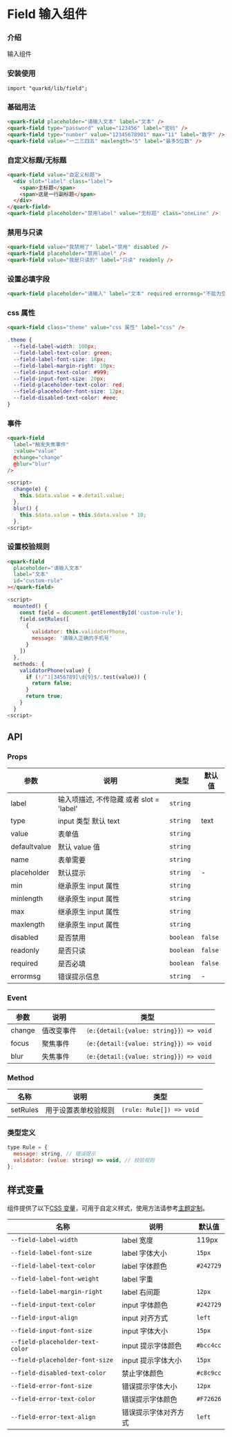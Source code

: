# Field 输入组件

### 介绍

输入组件

### 安装使用

```tsx
import "quarkd/lib/field";
```

### 基础用法

```html
<quark-field placeholder="请输入文本" label="文本" />
<quark-field type="password" value="123456" label="密码" />
<quark-field type="number" value="12345678901" max="11" label="数字" />
<quark-field value="一二三四五" maxlength="5" label="最多5位数" />
```

### 自定义标题/无标题

```html
<quark-field value="自定义标题">
  <div slot="label" class="label">
    <span>主标题</span>
    <span>这是一行副标题</span>
  </div>
</quark-field>
<quark-field placeholder="禁用label" value="无标题" class="oneLine" />
```

### 禁用与只读

```html
<quark-field value="我禁用了" label="禁用" disabled />
<quark-field placeholder="禁用label" />
<quark-field value="我是只读的" label="只读" readonly />
```

### 设置必填字段

```html
<quark-field placeholder="请输入" label="文本" required errormsg="不能为空" />
```

### css 属性

```html
<quark-field class="theme" value="css 属性" label="css" />
```

```css
.theme {
  --field-label-width: 100px;
  --field-label-text-color: green;
  --field-label-font-size: 18px;
  --field-label-margin-right: 10px;
  --field-input-text-color: #999;
  --field-input-font-size: 20px;
  --field-placeholder-text-color: red;
  --field-placeholder-font-size: 12px;
  --field-disabled-text-color: #eee;
}
```

### 事件

```html
<quark-field
  label="触发失焦事件"
  :value="value"
  @change="change"
  @blur="blur"
/>
```

```js
<script>
  change(e) {
    this.$data.value = e.detail.value;
  },
  blur() {
    this.$data.value = this.$data.value * 10;
  },
<script>
```

### 设置校验规则

```html
<quark-field
  placeholder="请输入文本"
  label="文本"
  id="custom-rule"
></quark-field>
```

```js
<script>
  mounted() {
    const field = document.getElementById('custom-rule');
    field.setRules([
      {
        validator: this.validatorPhone,
        message: '请输入正确的手机号'
      }
    ])
  },
  methods: {
    validatorPhone(value) {
      if (!/^1[3456789]\d{9}$/.test(value)) {
        return false;
      }
      return true;
    }
  }
<script>
```

## API

### Props

| 参数         | 说明                                     | 类型      | 默认值  |
| ------------ | ---------------------------------------- | --------- | ------- |
| label        | 输入项描述, 不传隐藏 或者 slot = 'label' | `string`  |
| type         | input 类型 默认 text                     | `string`  | text    |
| value        | 表单值                                   | `string`  |         |
| defaultvalue | 默认 value 值                            | `string`  |         |
| name         | 表单需要                                 | `string`  |         |
| placeholder  | 默认提示                                 | `string`  | -       |
| min          | 继承原生 input 属性                      | `string`  |         |
| minlength    | 继承原生 input 属性                      | `string`  |         |
| max          | 继承原生 input 属性                      | `string`  |         |
| maxlength    | 继承原生 input 属性                      | `string`  |         |
| disabled     | 是否禁用                                 | `boolean` | `false` |
| readonly     | 是否只读                                 | `boolean` | `false` |
| required     | 是否必填                                 | `boolean` | `false` |
| errormsg     | 错误提示信息                             | `string`  | -       |

### Event

| 参数   | 说明       | 类型                                    |
| ------ | ---------- | --------------------------------------- |
| change | 值改变事件 | `（e:{detail:{value: string}}）=> void` |
| focus  | 聚焦事件   | `（e:{detail:{value: string}}）=> void` |
| blur   | 失焦事件   | `（e:{detail:{value: string}}）=> void` |

### Method

| 名称     | 说明                 | 类型                     |
| -------- | -------------------- | ------------------------ |
| setRules | 用于设置表单校验规则 | `(rule: Rule[]) => void` |

### 类型定义

```js
type Rule = {
  message: string, // 错误提示
  validator: (value: string) => void, // 校验规则
};
```

## 样式变量

组件提供了以下[CSS 变量](https://developer.mozilla.org/zh-CN/docs/Web/CSS/Using_CSS_custom_properties)，可用于自定义样式，使用方法请参考[主题定制](#/theme)。

| 名称                             | 说明                 | 默认值    |
| -------------------------------- | -------------------- | --------- |
| `--field-label-width`            | label 宽度           | 119px     |
| `--field-label-font-size`        | label 字体大小       | `15px`    |
| `--field-label-text-color`       | label 字体颜色       | `#242729` |
| `--field-label-font-weight`      | label 字重           |           |
| `--field-label-margin-right`     | label 右间距         | `12px`    |
| `--field-input-text-color`       | input 字体颜色       | `#242729` |
| `--field-input-align`            | input 对齐方式       | `left`    |
| `--field-input-font-size`        | input 字体大小       | `15px`    |
| `--field-placeholder-text-color` | input 提示字体颜色   | `#bcc4cc` |
| `--field-placeholder-font-size`  | input 提示字体大小   | `15px`    |
| `--field-disabled-text-color`    | 禁止字体颜色         | `#c8c9cc` |
| `--field-error-font-size`        | 错误提示字体大小     | `12px`    |
| `--field-error-text-color`       | 错误提示字体颜色     | `#F72626` |
| `--field-error-text-align`       | 错误提示字体对齐方式 | `left`    |
